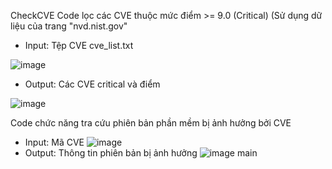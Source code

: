 CheckCVE
Code lọc các CVE thuộc mức điểm >= 9.0 (Critical) (Sử dụng dữ liệu của trang "nvd.nist.gov"
- Input: Tệp CVE cve_list.txt

![image](https://github.com/user-attachments/assets/ff7a845b-9359-4d62-9204-1b07e1ed9322)

- Output: Các CVE critical và điểm

![image](https://github.com/user-attachments/assets/07623e73-d7e0-40b6-8db5-441f4eb80a43)

Code chức năng tra cứu phiên bản phần mềm bị ảnh hưởng bởi CVE
- Input: Mã CVE
![image](https://github.com/user-attachments/assets/979937df-42d7-4881-88ec-94633b020e1c)
- Output: Thông tin phiên bản bị ảnh hưởng
![image](https://github.com/user-attachments/assets/8d3d5e81-f473-4ca5-9b6c-a9180c588796)
main
